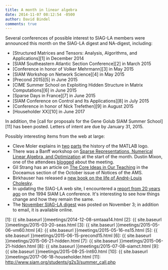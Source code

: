 ```yaml
---
title: A month in linear algebra
date: 2014-11-07 08:12:54 -0500
author: David Bindel
comments: true
---
```


Several conferences of possible interest to SIAG-LA members were
announced this month on the SIAG-LA digest and NA-digest, including:

- [Structured Matrices and Tensors: Analysis, Algorithms, and Applications][1]
  in December 2014
- [SIAM Southeastern Atlantic Section Conference][2] in March 2015
- [Conference in honor of Volker Mehrmann][3] in May 2015
- [SIAM Workshop on Network Science][4] in May 2015
- [Precond 2015][5] in June 2015
- [CIME Summer School on Exploiting Hidden Structure in Matrix Computations][6]
  in June 2015
- [Sparse Days in France][7] in June 2015
- [SIAM Conference on Control and Its Applications][8] in July 2015
- [Conference in honor of Nick Trefethen][9] in August 2015
- [Householder XX][10] in June 2017

In addition, the
[call for proposals for the Gene Golub SIAM Summer School][11]
has been posted.  Letters of intent are due by January 31, 2015.

Possibly interesting items from the web at large:

 - Cleve Moler explains in [two][logo1] [parts][logo2] the history of
   the MATLAB logo.
 - There was a Banff workshop on
   [Sparse Representations, Numerical Linear Algebra, and Optimization][banff]
   at the start of the month.  Dustin Mixon, one of the attendees
   [blogged][banff-blog] about the meeting.
 - Gil Strang has an article on [The Core Ideas in Our Teaching][strang]
   in the Doceamus section of the October issue of Notices of the AMS.
 - Birkhauser has released a
   [new book on the life of Andr&#233;-Louis Cholesky][cholesky].
 - In updating the SIAG-LA web site, I encountered a
   [report from 20 years ago][gilbert] on the 1994 SIAM LA conference.
   It's interesting to see how things change and how they remain the same.
 - The
   [November SIAG-LA digest](http://lists.siam.org/pipermail/siam-la/2014q4/000082.html)
   was posted on November 3; in addition to email, it is available online.

[1]: {{ site.baseurl }}meetings/2014-12-08-smtaaa14.html
[2]: {{ site.baseurl }}meetings/2015-03-20-seas.html
[3]: {{ site.baseurl }}meetings/2015-05-06-vm60.html
[4]: {{ site.baseurl }}meetings/2015-05-16-ns15.html
[5]: {{ site.baseurl }}meetings/2015-06-15-precond15.html
[6]: {{ site.baseurl }}meetings/2015-06-21-hidden.html
[7]: {{ site.baseurl }}meetings/2015-06-21-hidden.html
[8]: {{ site.baseurl }}meetings/2015-07-08-siamct.html
[9]: {{ site.baseurl }}meetings/2015-08-25-lnt60.html
[10]: {{ site.baseurl }}meetings/2017-06-18-householder.html
[11]: http://www.siam.org/students/g2s3/summer_call.php

[logo2]: http://blogs.mathworks.com/cleve/2014/10/22/mathworks-logo-part-two-finite-differences/
[logo1]: http://blogs.mathworks.com/cleve/2014/10/13/mathworks-logo-part-one-why-is-it-l-shaped/

[banff]: https://www.birs.ca/events/2014/5-day-workshops/14w5003
[banff-blog]: https://dustingmixon.wordpress.com/2014/10/19/sparse-representations-numerical-linear-algebra-and-optimization-workshop/

[gilbert]: http://www.osti.gov/scitech/servlets/purl/105011
[strang]: http://www.ams.org/notices/201410/rnoti-p1243.pdf
[cholesky]: http://www.springer.com/birkhauser/history+of+science/book/978-3-319-08134-2

